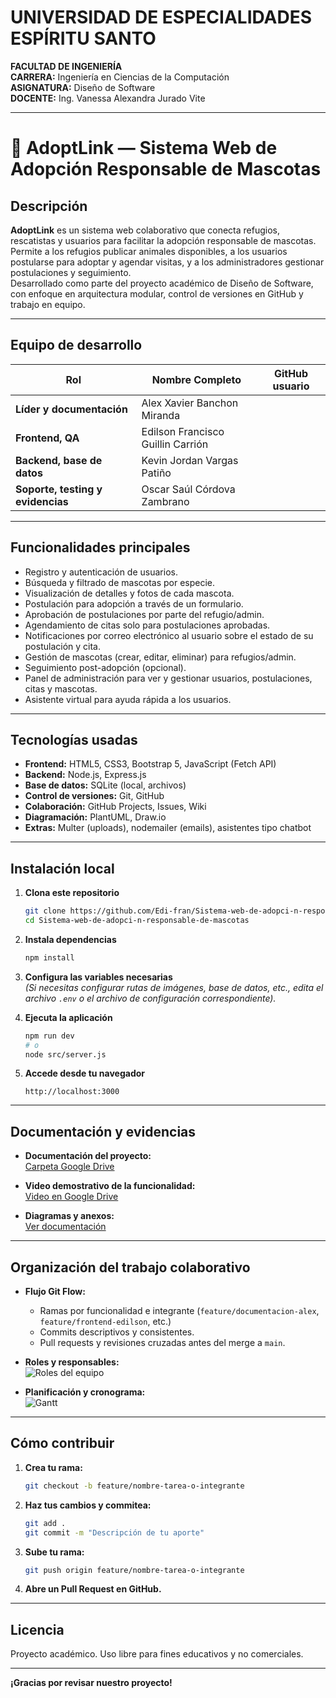 # UNIVERSIDAD DE ESPECIALIDADES ESPÍRITU SANTO

**FACULTAD DE INGENIERÍA**  
**CARRERA:** Ingeniería en Ciencias de la Computación  
**ASIGNATURA:** Diseño de Software  
**DOCENTE:** Ing. Vanessa Alexandra Jurado Vite

---

# 🐾 AdoptLink — Sistema Web de Adopción Responsable de Mascotas

## Descripción

**AdoptLink** es un sistema web colaborativo que conecta refugios, rescatistas y usuarios para facilitar la adopción responsable de mascotas. Permite a los refugios publicar animales disponibles, a los usuarios postularse para adoptar y agendar visitas, y a los administradores gestionar postulaciones y seguimiento.  
Desarrollado como parte del proyecto académico de Diseño de Software, con enfoque en arquitectura modular, control de versiones en GitHub y trabajo en equipo.

---

## Equipo de desarrollo

| Rol                                    | Nombre Completo                      | GitHub usuario |
|-----------------------------------------|--------------------------------------|:--------------:|
| **Líder y documentación**               | Alex Xavier Banchon Miranda          |                |
| **Frontend, QA**                        | Edilson Francisco Guillin Carrión    |                |
| **Backend, base de datos**              | Kevin Jordan Vargas Patiño           |                |
| **Soporte, testing y evidencias**       | Oscar Saúl Córdova Zambrano          |                |

---

## Funcionalidades principales

- Registro y autenticación de usuarios.
- Búsqueda y filtrado de mascotas por especie.
- Visualización de detalles y fotos de cada mascota.
- Postulación para adopción a través de un formulario.
- Aprobación de postulaciones por parte del refugio/admin.
- Agendamiento de citas solo para postulaciones aprobadas.
- Notificaciones por correo electrónico al usuario sobre el estado de su postulación y cita.
- Gestión de mascotas (crear, editar, eliminar) para refugios/admin.
- Seguimiento post-adopción (opcional).
- Panel de administración para ver y gestionar usuarios, postulaciones, citas y mascotas.
- Asistente virtual para ayuda rápida a los usuarios.

---

## Tecnologías usadas

- **Frontend:** HTML5, CSS3, Bootstrap 5, JavaScript (Fetch API)
- **Backend:** Node.js, Express.js
- **Base de datos:** SQLite (local, archivos)
- **Control de versiones:** Git, GitHub
- **Colaboración:** GitHub Projects, Issues, Wiki
- **Diagramación:** PlantUML, Draw.io
- **Extras:** Multer (uploads), nodemailer (emails), asistentes tipo chatbot

---

## Instalación local

1. **Clona este repositorio**
    ```bash
    git clone https://github.com/Edi-fran/Sistema-web-de-adopci-n-responsable-de-mascotas.git
    cd Sistema-web-de-adopci-n-responsable-de-mascotas
    ```

2. **Instala dependencias**
    ```bash
    npm install
    ```

3. **Configura las variables necesarias**  
    *(Si necesitas configurar rutas de imágenes, base de datos, etc., edita el archivo `.env` o el archivo de configuración correspondiente).*

4. **Ejecuta la aplicación**
    ```bash
    npm run dev
    # o
    node src/server.js
    ```

5. **Accede desde tu navegador**
    ```
    http://localhost:3000
    ```

---

## Documentación y evidencias

- **Documentación del proyecto:**  
  [Carpeta Google Drive](https://drive.google.com/drive/folders/1aTz-wMxiNe46pwNF0R3J2fx2dUV4k3gO?usp=sharing)

- **Video demostrativo de la funcionalidad:**  
  [Video en Google Drive](https://drive.google.com/file/d/1HkMleTKX66R50edTkEuOs-zwEl5olu5Z/view?usp=sharing)

- **Diagramas y anexos:**  
  [Ver documentación](https://drive.google.com/drive/folders/1aTz-wMxiNe46pwNF0R3J2fx2dUV4k3gO?usp=sharing)

---

## Organización del trabajo colaborativo

- **Flujo Git Flow:**  
  - Ramas por funcionalidad e integrante (`feature/documentacion-alex`, `feature/frontend-edilson`, etc.)
  - Commits descriptivos y consistentes.
  - Pull requests y revisiones cruzadas antes del merge a `main`.

- **Roles y responsables:**  
  ![Roles del equipo](docs/roles.png)

- **Planificación y cronograma:**  
  ![Gantt](docs/gantt.png)

---

## Cómo contribuir

1. **Crea tu rama:**
    ```bash
    git checkout -b feature/nombre-tarea-o-integrante
    ```
2. **Haz tus cambios y commitea:**
    ```bash
    git add .
    git commit -m "Descripción de tu aporte"
    ```
3. **Sube tu rama:**
    ```bash
    git push origin feature/nombre-tarea-o-integrante
    ```
4. **Abre un Pull Request en GitHub.**

---

## Licencia

Proyecto académico. Uso libre para fines educativos y no comerciales.

---

**¡Gracias por revisar nuestro proyecto!**
